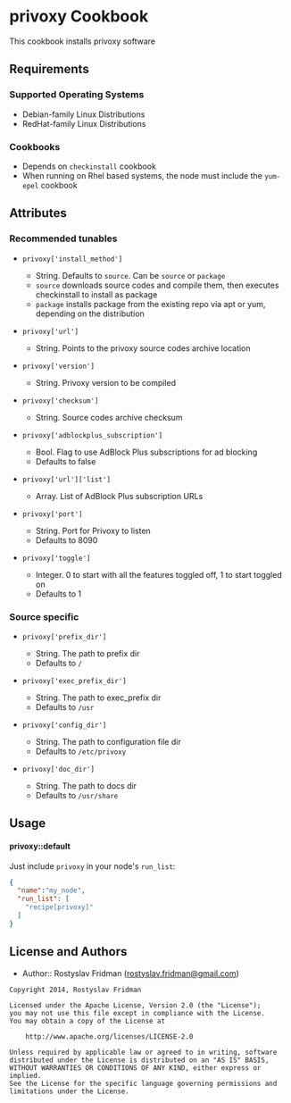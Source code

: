 privoxy Cookbook
==============
This cookbook installs privoxy software

Requirements
------------
### Supported Operating Systems
- Debian-family Linux Distributions
- RedHat-family Linux Distributions

### Cookbooks
- Depends on `checkinstall` cookbook
- When running on Rhel based systems, the node must include the `yum-epel` cookbook

Attributes
----------
### Recommended tunables

* `privoxy['install_method']`
  - String. Defaults to `source`. Can be `source` or `package`
  - `source` downloads source codes and compile them, then executes checkinstall to install as package
  - `package` installs package from the existing repo via apt or yum, depending on the distribution

* `privoxy['url']`
  - String. Points to the privoxy source codes archive location

* `privoxy['version']`
  - String. Privoxy version to be compiled

* `privoxy['checksum']`
  - String. Source codes archive checksum

* `privoxy['adblockplus_subscription']`
  - Bool. Flag to use AdBlock Plus subscriptions for ad blocking
  - Defaults to false

* `privoxy['url']['list']`
  - Array. List of AdBlock Plus subscription URLs

* `privoxy['port']`
  - String. Port for Privoxy to listen
  - Defaults to 8090

* `privoxy['toggle']`
  - Integer. 0 to start with all the features toggled off, 1 to start toggled on
  - Defaults to 1

### Source specific

* `privoxy['prefix_dir']`
  - String. The path to prefix dir
  - Defaults to `/`

* `privoxy['exec_prefix_dir']`
  - String. The path to exec_prefix dir
  - Defaults to `/usr`

* `privoxy['config_dir']`
  - String. The path to configuration file dir
  - Defaults to `/etc/privoxy`

* `privoxy['doc_dir']`
  - String. The path to docs dir
  - Defaults to `/usr/share`

Usage
-----
#### privoxy::default
Just include `privoxy` in your node's `run_list`:

```json
{
  "name":"my_node",
  "run_list": [
    "recipe[privoxy]"
  ]
}
```

License and Authors
-------------------

- Author:: Rostyslav Fridman (rostyslav.fridman@gmail.com)

```text
Copyright 2014, Rostyslav Fridman

Licensed under the Apache License, Version 2.0 (the "License");
you may not use this file except in compliance with the License.
You may obtain a copy of the License at

    http://www.apache.org/licenses/LICENSE-2.0

Unless required by applicable law or agreed to in writing, software
distributed under the License is distributed on an "AS IS" BASIS,
WITHOUT WARRANTIES OR CONDITIONS OF ANY KIND, either express or implied.
See the License for the specific language governing permissions and
limitations under the License.
```
